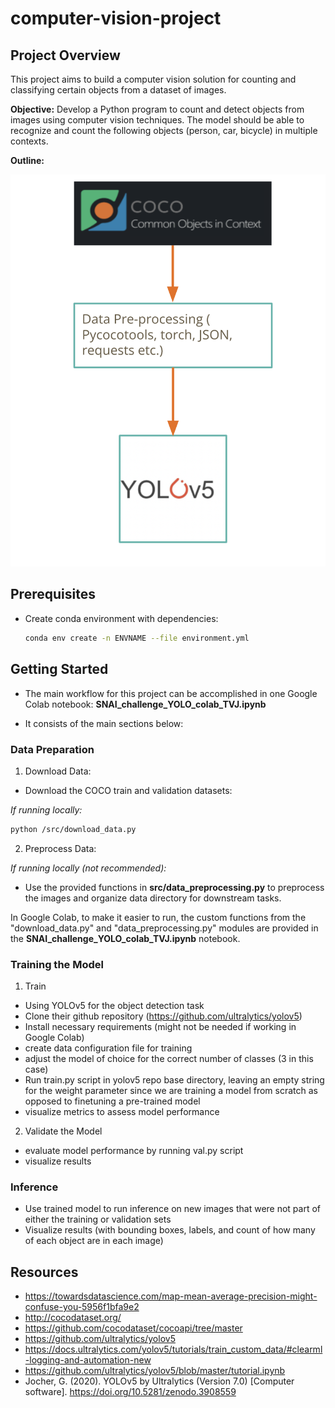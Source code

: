 # computer-vision-project

## Project Overview
This project aims to build a computer vision solution for counting and classifying certain objects from a dataset of images.

**Objective:** 
Develop a Python program to count and detect objects from images using computer vision techniques.
The model should be able to recognize and count the following objects (person, car, bicycle) in multiple contexts. 


**Outline:**

![alt text](methodology.png)


## Prerequisites

- Create conda environment with dependencies:
  ```bash
  conda env create -n ENVNAME --file environment.yml
  ```

## Getting Started

- The main workflow for this project can be accomplished in one Google Colab notebook: **SNAI_challenge_YOLO_colab_TVJ.ipynb** 

- It consists of the main sections below:

### Data Preparation

1. Download Data:

- Download the COCO train and validation datasets:
 
*If running locally:*

  ```bash
  python /src/download_data.py
  ```

2. Preprocess Data:

*If running locally (not recommended):*

  - Use the provided functions in **src/data_preprocessing.py** to preprocess the images and organize data directory for downstream tasks.

In Google Colab, to make it easier to run, the custom functions from the "download_data.py" and "data_preprocessing.py" modules are provided in the **SNAI_challenge_YOLO_colab_TVJ.ipynb** notebook. 

### Training the Model

1. Train

- Using YOLOv5 for the object detection task
- Clone their github repository (https://github.com/ultralytics/yolov5)
- Install necessary requirements (might not be needed if working in Google Colab)
- create data configuration file for training
- adjust the model of choice for the correct number of classes (3 in this case)
- Run train.py script in yolov5 repo base directory, leaving an empty string for the weight parameter since we are training a model from scratch as opposed to finetuning a pre-trained model
- visualize metrics to assess model performance


2. Validate the Model

 - evaluate model performance by running val.py script
 - visualize results

### Inference
- Use trained model to run inference on new images that were not part of either the training or validation sets
- Visualize results (with bounding boxes, labels, and count of how many of each object are in each image)

## Resources

- https://towardsdatascience.com/map-mean-average-precision-might-confuse-you-5956f1bfa9e2
- http://cocodataset.org/
- https://github.com/cocodataset/cocoapi/tree/master
- https://github.com/ultralytics/yolov5
- https://docs.ultralytics.com/yolov5/tutorials/train_custom_data/#clearml-logging-and-automation-new
- https://github.com/ultralytics/yolov5/blob/master/tutorial.ipynb
- Jocher, G. (2020). YOLOv5 by Ultralytics (Version 7.0) [Computer software]. https://doi.org/10.5281/zenodo.3908559



